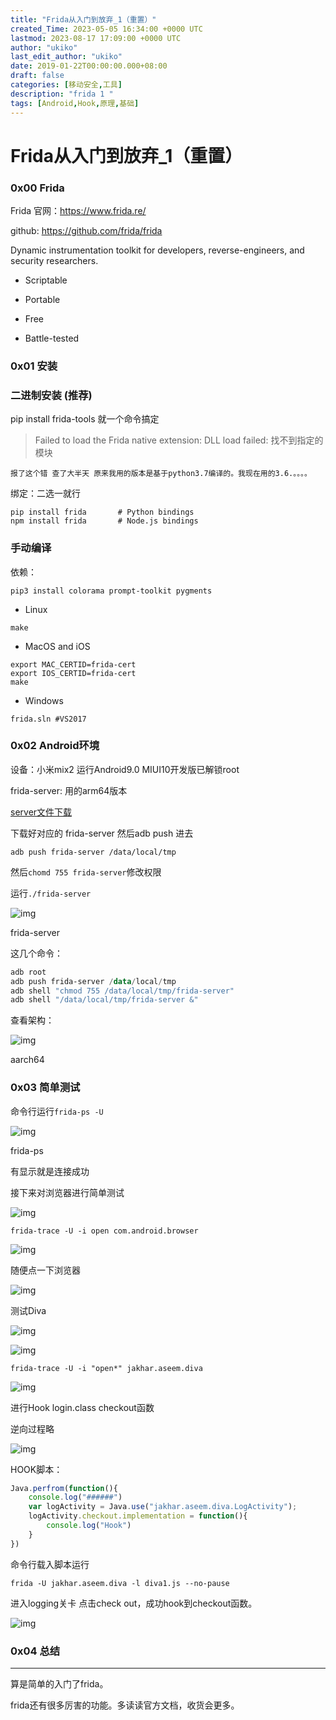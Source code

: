 ```yaml
---
title: "Frida从入门到放弃_1（重置）"
created_Time: 2023-05-05 16:34:00 +0000 UTC
lastmod: 2023-08-17 17:09:00 +0000 UTC
author: "ukiko"
last_edit_author: "ukiko"
date: 2019-01-22T00:00:00.000+08:00
draft: false
categories: [移动安全,工具]
description: "frida 1 "
tags: [Android,Hook,原理,基础]
---
```


# Frida从入门到放弃_1（重置）

### 0x00 Frida

Frida 官网：https://www.frida.re/

github: https://github.com/frida/frida

Dynamic instrumentation toolkit for developers, reverse-engineers, and security researchers.

- Scriptable

- Portable

- Free

- Battle-tested

### 0x01 安装

### 二进制安装 (推荐)

pip install frida-tools 就一个命令搞定

> Failed to load the Frida native extension: DLL load failed: 找不到指定的模块

	报了这个错 查了大半天 原来我用的版本是基于python3.7编译的。我现在用的3.6.。。。。



绑定：二选一就行

```shell
pip install frida       # Python bindings
npm install frida       # Node.js bindings
```

### 手动编译

依赖：

`pip3 install colorama prompt-toolkit pygments`

- Linux

`make`

- MacOS and iOS

```shell
export MAC_CERTID=frida-cert
export IOS_CERTID=frida-cert
make
```

- Windows

```shell
frida.sln #VS2017
```

### 0x02 Android环境

设备：小米mix2 运行Android9.0 MIUI10开发版已解锁root

frida-server: 用的arm64版本

[server文件下载](https://github.com/frida/frida/releases)

下载好对应的 frida-server 然后adb push 进去

`adb push frida-server /data/local/tmp`

然后`chomd 755 frida-server`修改权限

运行`./frida-server`

![img](https://my-md-1253484710.file.myqcloud.com/20190112133452.png)

frida-server

这几个命令：

```powershell
adb root
adb push frida-server /data/local/tmp
adb shell "chmod 755 /data/local/tmp/frida-server"
adb shell "/data/local/tmp/frida-server &"
```

查看架构：

![img](https://my-md-1253484710.file.myqcloud.com/20190616145105.png)

aarch64

### 0x03 简单测试

命令行运行`frida-ps -U`

![img](https://my-md-1253484710.file.myqcloud.com/20190112133604.png)

frida-ps

有显示就是连接成功

接下来对浏览器进行简单测试

![img](https://my-md-1253484710.file.myqcloud.com/20190616150349.png)

`frida-trace -U -i open com.android.browser`

![img](https://my-md-1253484710.file.myqcloud.com/20190616150506.png)

随便点一下浏览器

![img](https://my-md-1253484710.file.myqcloud.com/20190616150623.png)

测试Diva

![img](https://my-md-1253484710.file.myqcloud.com/20190616151039.jpg)

![img](https://my-md-1253484710.file.myqcloud.com/20190616151307.png)

`frida-trace -U -i "open*" jakhar.aseem.diva`

![img](https://my-md-1253484710.file.myqcloud.com/20190616151432.png)

进行Hook login.class checkout函数

逆向过程略

![img](https://my-md-1253484710.file.myqcloud.com/20190616151826.png)

HOOK脚本：

```javascript
Java.perfrom(function(){
    console.log("######")
    var logActivity = Java.use("jakhar.aseem.diva.LogActivity");
    logActivity.checkout.implementation = function(){
        console.log("Hook")
    }
})
```

命令行载入脚本运行

`frida -U jakhar.aseem.diva -l diva1.js --no-pause`

进入logging关卡 点击check out，成功hook到checkout函数。

![img](https://my-md-1253484710.file.myqcloud.com/20190616153553.png)

### 0x04 总结

---

算是简单的入门了frida。

frida还有很多厉害的功能。多读读官方文档，收货会更多。

